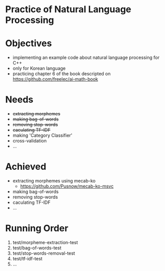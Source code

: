# Practice of Natural Language Processing


# Objectives
- implementing an example code about natural language processing for C++
- only for Korean language
- practicing chapter 6 of the book descripted on https://github.com/freelec/ai-math-book

# Needs
- ~~extracting morphemes~~
- ~~making bag-of-words~~
- ~~removing stop-words~~
- ~~caculating TF-IDF~~
- making 'Category Classifier'
- cross-validation
- ...
  
# Achieved
- extracting morphemes using mecab-ko
	- https://github.com/Pusnow/mecab-ko-msvc
- making bag-of-words
- removing stop-words
- caculating TF-IDF
- ...

  
# Running Order
1. test/morpheme-extraction-test
2. test/bag-of-words-test
3. test/stop-words-removal-test
4. test/tf-idf-test
5. ...
